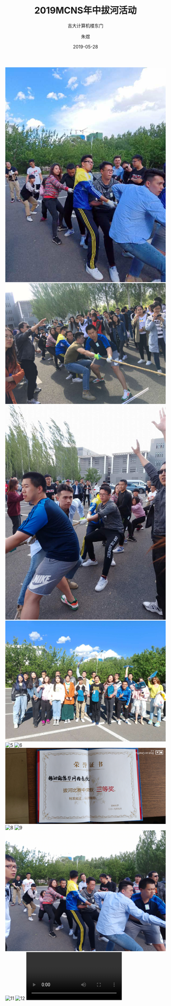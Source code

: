 ﻿---
layout:     post
title:      2019MCNS年中拔河活动
subtitle:   吉大计算机楼东门
date:       2019-05-28
author:     朱煜
header-img: img/post-bg-coffee.jpeg
catalog: true
tags:
    - 拔河
---
![1](https://github.com/ccstmcns/ccstmcns.github.io/blob/master/img/2019-05-28/1.jpg?raw=true)
![2](https://github.com/ccstmcns/ccstmcns.github.io/blob/master/img/2019-05-28/2.jpg?raw=true)
![3](https://github.com/ccstmcns/ccstmcns.github.io/blob/master/img/2019-05-28/3.jpg?raw=true)
![4](https://github.com/ccstmcns/ccstmcns.github.io/blob/master/img/2019-05-28/4.jpg?raw=true)
![5](https://github.com/ccstmcns/ccstmcns.github.io/blob/master/img/2019-05-28/5.jpg?raw=true)
![6](https://github.com/ccstmcns/ccstmcns.github.io/blob/master/img/2019-05-28/6.jpg?raw=true)
![7](https://github.com/ccstmcns/ccstmcns.github.io/blob/master/img/2019-05-28/7.jpg?raw=true)
![8](https://github.com/ccstmcns/ccstmcns.github.io/blob/master/img/2019-05-28/8.jpg?raw=true)
![9](https://github.com/ccstmcns/ccstmcns.github.io/blob/master/img/2019-05-28/9.jpg?raw=true)
![10](https://github.com/ccstmcns/ccstmcns.github.io/blob/master/img/2019-05-28/10.jpg?raw=true)
![11](https://github.com/ccstmcns/ccstmcns.github.io/blob/master/img/2019-05-28/11.jpg?raw=true)
![12](https://github.com/ccstmcns/ccstmcns.github.io/blob/master/img/2019-05-28/12.jpg?raw=true)
![13](https://github.com/ccstmcns/ccstmcns.github.io/blob/master/img/2019-05-28/13.mp4?raw=true)
